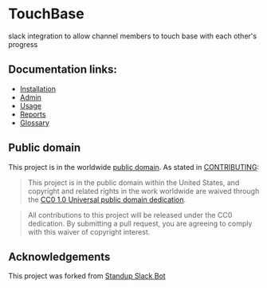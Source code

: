 # TouchBase

slack integration to allow channel members to touch base with each other's progress

## Documentation links:

- [Installation](documentation/installation.md)
- [Admin](documentation/admin.md)
- [Usage](documentation/interaction.md)
- [Reports](documentation/reports.md)
- [Glossary](documentation/glossary.md)

## Public domain

This project is in the worldwide [public domain](LICENSE.md).   As stated in [CONTRIBUTING](CONTRIBUTING.md):

> This project is in the public domain within   the United States, and copyright and related rights in the work worldwide are waived through   the [CC0 1.0 Universal public domain dedication](https://creativecommons.org/publicdomain/zero/1.0/).

> All contributions to this project will be released under the CC0 dedication. By submitting a   pull request, you are agreeing to comply with this waiver of copyright interest.

## Acknowledgements

This project was forked from [Standup Slack Bot](https://github.com/18F/standup-slack-bot)
